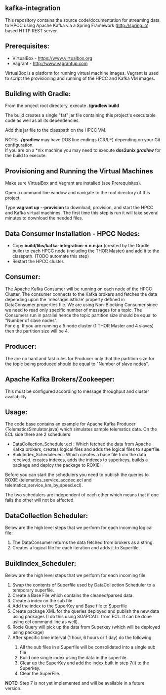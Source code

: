 kafka-integration
----------

This repository contains the source code/documentation for streaming data to HPCC using Apache Kafka
via a Spring Framework (http://spring.io) based HTTP REST server.

Prerequisites:
----------

- VirtualBox - https://www.virtualbox.org
- Vagrant - http://www.vagrantup.com  

VirtualBox is a platform for running virtual machine images.
Vagrant is used to script the provisioning and running of the HPCC and Kafka VM images.

Building with Gradle:
----------
From the project root directory, execute <b>./gradlew build</b> 

The build creates a single "fat" jar file containing this project's executable code as well as all its dependencies.

Add this jar file to the classpath on the HPCC VM.

NOTE:  <b>./gradlew</b> may have DOS line endings (CR/LF) depending on your Git configuration.  
If you are on a *nix machine you may need to execute <b>dos2unix <i>gradlew</i></b> for the build to execute.

Provisioning and Running the Virtual Machines
----------
Make sure VirtualBox and Vagrant are installed (see Prerequisites).

Open a command line window and navigate to the root directory of this project.

Type <b>vagrant up --provision</b> to download, provision, and start the HPCC and Kafka
virtual machines.  The first time this step is run it will take several minutes to download
the needed files.
 
Data Consumer Installation - HPCC Nodes:
----------
- Copy <b>build/libs/kafka-integration-n.n.n.jar</b> (created by the Gradle build) to each HPCC node 
(including the THOR Master) and add it to the classpath.  (TODO automate this step)
- Restart the HPCC cluster.

Consumer:
----------

The Apache Kafka Consumer will be running on each node of the HPCC Cluster. The consumer connects to the Kafka brokers and fetches the data
depending upon the 'messageListSize' property defined in DataConsumer.properties file. We are using Non-Blocking Consumer since we need to read only specific number of messages for a topic.
The Consumers run in parallel hence the topic partition size should be equal to "Number of slave nodes". <br />
For e.g. If you are running a 5 node cluster (1 THOR Master and 4 slaves) then the partition size will be 4.

Producer:
----------

The are no hard and fast rules for Producer only that the partition size for the topic being produced should be equal to "Number of slave nodes".

Apache Kafka Brokers/Zookeeper:
----------

This must be configured according to message throughput and cluster availability.

Usage:
----------

The code base contains an example for Apache Kafka Producer (TelematicsSimulator.java) which simulates sample telematics data.
On the ECL side there are 2 schedulers: <br />
- DataCollection_Scheduler.ecl : Which fetched the data from Apache Kafka brokers, creates logical files and adds the logical files to superfile.
- BuildIndex_Scheduler.ecl: Which creates a base file from the data received, creates indexes, adds the indexes to superkeys, builds a package and deploy the package to ROXIE.


Before you can start the schedulers you need to publish the queries to ROXIE (telematics_service_accdec.ecl and telematics_service_km_by_speed.ecl).

The two schedulers are independent of each other which means that if one fails the other will not be affected.

DataCollection Scheduler:
----------

Below are the high level steps that we perform for each incoming logical file: <br />
1. The DataConsumer returns the data fetched from brokers as a string. <br />
2. Creates a logical file for each iteration and adds it to Superfile. <br />

BuildIndex_Scheduler:
----------

Below are the high level steps that we perform for each incoming file: <br />
<ol>
<li> Swap the contents of Superfile used by DataCollection Scheduler to a temporary superfile. </li>
<li> Create a Base File which contains the cleaned/parsed data. </li>
<li> Create a index on the sub file </li>
<li> Add the index to the SuperKey and Base file to Superfile </li>
<li> Create package XML for the queries deployed and publish the new data using packages (I do this using SOAPCALL from ECL. It can be done using ecl command line as well). </li>
<li> Roxie Query will pick up the data from Superkey (which will be deployed using package) </li>
<li> After specific time interval (1 hour, 6 hours or 1 day) do the following: </li> 
	<ol> 
		<li> All the sub files in a Superfile will be consolidated into a single sub file </li>
		<li> Build one single index using the data in the superfile. </li>
		<li> Clear up the SuperKey and add the index built in step 7(i) to the Superkey. </li>
	    <li> Clear the SuperFile. </li>
	</ol>
</ol>
<b>NOTE:</b> Step 7 is not yet implemented and will be available in a future version.<br />
